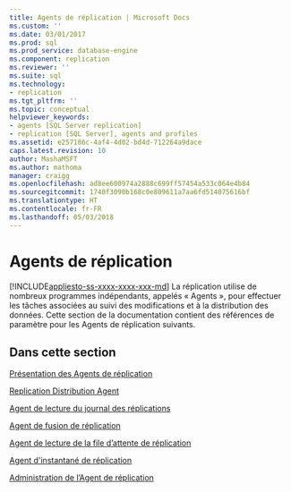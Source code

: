 ```yaml
---
title: Agents de réplication | Microsoft Docs
ms.custom: ''
ms.date: 03/01/2017
ms.prod: sql
ms.prod_service: database-engine
ms.component: replication
ms.reviewer: ''
ms.suite: sql
ms.technology:
- replication
ms.tgt_pltfrm: ''
ms.topic: conceptual
helpviewer_keywords:
- agents [SQL Server replication]
- replication [SQL Server], agents and profiles
ms.assetid: e257186c-4af4-4d02-bd4d-712264a9dace
caps.latest.revision: 10
author: MashaMSFT
ms.author: mathoma
manager: craigg
ms.openlocfilehash: ad8ee600974a2888c699ff57454a533c064e4b84
ms.sourcegitcommit: 1740f3090b168c0e809611a7aa6fd514075616bf
ms.translationtype: HT
ms.contentlocale: fr-FR
ms.lasthandoff: 05/03/2018
---
```

# <a name="replication-agents"></a>Agents de réplication
[!INCLUDE[appliesto-ss-xxxx-xxxx-xxx-md](../../../includes/appliesto-ss-xxxx-xxxx-xxx-md.md)]
  La réplication utilise de nombreux programmes indépendants, appelés « Agents », pour effectuer les tâches associées au suivi des modifications et à la distribution des données. Cette section de la documentation contient des références de paramètre pour les Agents de réplication suivants.  
  
## <a name="in-this-section"></a>Dans cette section  
 [Présentation des Agents de réplication](../../../relational-databases/replication/agents/replication-agents-overview.md)  
  
 [Replication Distribution Agent](../../../relational-databases/replication/agents/replication-distribution-agent.md)  
  
 [Agent de lecture du journal des réplications](../../../relational-databases/replication/agents/replication-log-reader-agent.md)  
  
 [Agent de fusion de réplication](../../../relational-databases/replication/agents/replication-merge-agent.md)  
  
 [Agent de lecture de la file d’attente de réplication](../../../relational-databases/replication/agents/replication-queue-reader-agent.md)  
  
 [Agent d'instantané de réplication](../../../relational-databases/replication/agents/replication-snapshot-agent.md)  
  
 [Administration de l’Agent de réplication](../../../relational-databases/replication/agents/replication-agent-administration.md)  
  
  
